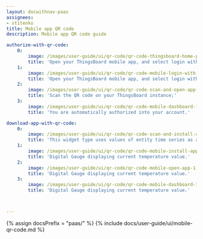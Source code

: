 ```yaml
---
layout: docwithnav-paas
assignees:
- stitenko
title: Mobile app QR code
description: Mobile app QR code guide

authorize-with-qr-code:
    0:
        image: /images/user-guide/ui/qr-code/qr-code-thingsboard-home-page-1-paas.png
        title: 'Open your ThingsBoard mobile app, and select login with QR;'
    1:
        image: /images/user-guide/ui/qr-code/qr-code-mobile-login-with-qr-1-paas.png
        title: 'Open your ThingsBoard mobile app, and select login with QR;'
    2:
        image: /images/user-guide/ui/qr-code/qr-code-scan-and-open-app-paas.png
        title: 'Scan the QR code on your ThingsBoard instance;'
    3:
        image: /images/user-guide/ui/qr-code/qr-code-mobile-dashboard-1-paas.png
        title: 'You are automatically authorized into your account.'

download-app-with-qr-code:
    0:
        image: /images/user-guide/ui/qr-code/qr-code-scan-and-install-app-paas.png
        title: 'This widget type uses values of entity time series as a data source;'
    1:
        image: /images/user-guide/ui/qr-code/qr-code-mobile-install-app-paas.png
        title: 'Digital Gauge displaying current temperature value.'
    2:
        image: /images/user-guide/ui/qr-code/qr-code-mobile-open-app-1-paas.png
        title: 'Digital Gauge displaying current temperature value.'
    3:
        image: /images/user-guide/ui/qr-code/qr-code-mobile-dashboard-1-paas.png
        title: 'Digital Gauge displaying current temperature value.'



---
```


{% assign docsPrefix = "paas/" %}
{% include docs/user-guide/ui/mobile-qr-code.md %}